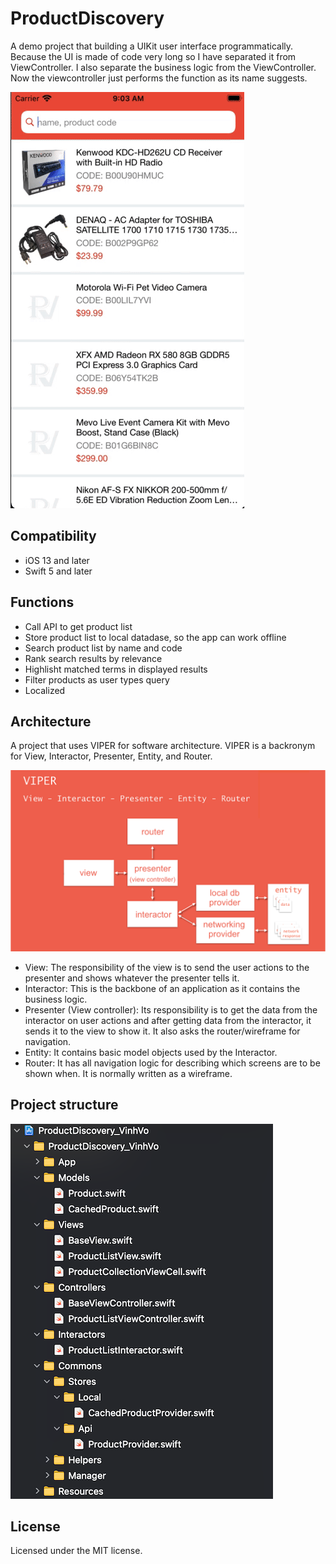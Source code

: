 # ProductDiscovery
A demo project that building a UIKit user interface programmatically.
Because the UI is made of code very long so I have separated it from ViewController.
I also separate the business logic from the ViewController. Now the viewcontroller just performs the function as its name suggests.

![Demo](Images/demo.gif)


## Compatibility
- iOS 13 and later
- Swift 5 and later


## Functions
- Call API to get product list
- Store product list to local datadase, so the app can work offline
- Search product list by name and code
- Rank search results by relevance
- Highlisht matched terms in displayed results
- Filter products as user types query
- Localized


## Architecture
A project that uses VIPER for software architecture. VIPER is a backronym for View, Interactor, Presenter, Entity, and Router.

![Project structure](Images/architecture.png)
- View: The responsibility of the view is to send the user actions to the presenter and shows whatever the presenter tells it.
- Interactor: This is the backbone of an application as it contains the business logic.
- Presenter (View controller): Its responsibility is to get the data from the interactor on user actions and after getting data from the interactor, it sends it to the view to show it. It also asks the router/wireframe for navigation.
- Entity: It contains basic model objects used by the Interactor.
- Router: It has all navigation logic for describing which screens are to be shown when. It is normally written as a wireframe.


## Project structure
![Project structure](Images/project-structure.png)


## License
Licensed under the MIT license.
